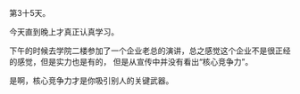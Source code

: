 第3十5天。

今天直到晚上才真正认真学习。

下午的时候去学院二楼参加了一个企业老总的演讲，总之感觉这个企业不是很正经的感觉，但是实力也是有的，
但是从宣传中并没有看出“核心竞争力”。

是啊，核心竞争力才是你吸引别人的关键武器。

